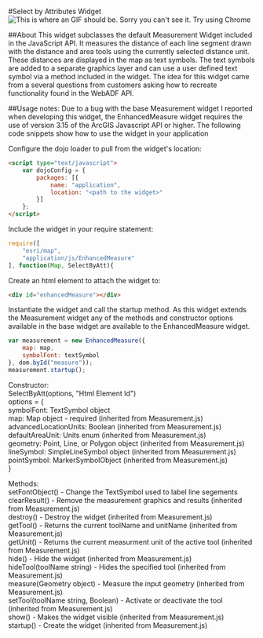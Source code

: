 #Select by Attributes Widget
![This is where an GIF should be. Sorry you can't see it. Try using Chrome](EnhancedMeasurementWidget.gif "Application Demo")

##About
This widget subclasses the default Measurement Widget included in the JavaScript API. It measures the distance of each line segment drawn with the distance and area tools using the currently selected distance unit. These distances are displayed in the map as text symbols. The text symbols are added to a separate graphics layer and can use a user defined text symbol via a method included in the widget. The idea for this widget came from a several questions from customers asking how to recreate functionality found in the WebADF API.

##Usage notes:
Due to a bug with the base Measurement widget I reported when developing this widget, the EnhancedMeasure widget requires the use of version 3.15 of the ArcGIS Javascript API or higher. The following code snippets show how to use the widget in your application

Configure the dojo loader to pull from the widget's location:
```html
<script type="text/javascript">
    var dojoConfig = {
        packages: [{
            name: "application",
            location: "<path to the widget>"
        }]
    };
</script>

```
Include the widget in your require statement:
```javascript
require([
	"esri/map",
	"application/js/EnhancedMeasure"
], function(Map, SelectByAtt){

```
Create an html element to attach the widget to:
```html
<div id="enhancedMeasure"></div>
```

Instantiate the widget and call the startup method. As this widget extends the Measurement widget any of the methods and constructor options available in the base widget are available to the EnhancedMeasure widget.
```javascript
var measurement = new EnhancedMeasure({
	map: map,
	symbolFont: textSymbol 
}, dom.byId("measure"));
measurement.startup();
```
Constructor:<br/>
SelectByAtt(options, "Html Element Id")<br/>
options = {<br/>
	symbolFont: TextSymbol object<br/>
	map: Map object - required (inherited from Measurement.js)<br/>
	advancedLocationUnits: Boolean (inherited from Measurement.js)<br/>
	defaultAreaUnit: Units enum (inherited from Measurement.js)<br/>
	geometry: Point, Line, or Polygon object (inherited from Measurement.js)<br/>
	lineSymbol: SimpleLineSymbol object (inherited from Measurement.js)<br/>
	pointSymbol: MarkerSymbolObject (inherited from Measurement.js)<br/>
}<br/>

Methods:<br/>
setFontObject() - Change the TextSymbol used to label line segements<br/>
clearResult() - Remove the measurement graphics and results (inherited from Measurement.js)<br/>
destroy() - Destroy the widget (inherited from Measurement.js)<br/>
getTool() - Returns the current toolName and unitName (inherited from Measurement.js)<br/>
getUnit() - Returns the current measurment unit of the active tool (inherited from Measurement.js)<br/>
hide() - Hide the widget (inherited from Measurement.js)<br/>
hideTool(toolName string) - Hides the specified tool (inherited from Measurement.js)<br/>
measure(Geometry object) - Measure the input geometry (inherited from Measurement.js)<br/>
setTool(toolName string, Boolean) - Activate or deactivate the tool (inherited from Measurement.js)<br/>
show() - Makes the widget visible (inherited from Measurement.js)<br/>
startup() - Create the widget (inherited from Measurement.js)<br/>
